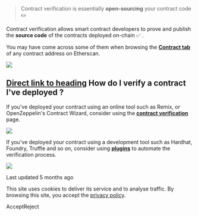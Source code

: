 > Contract verification is essentially **open-sourcing** your contract code ✏️

Contract verification allows smart contract developers to prove and publish the **source code** of the contracts deployed on-chain ✅ .

You may have come across some of them when browsing the [**Contract tab**](https://etherscan.io/address/0x388c818ca8b9251b393131c08a736a67ccb19297#code) of any contract address on Etherscan.

![](https://docs.etherscan.io/~gitbook/image?url=https%3A%2F%2Fcontent.gitbook.com%2Fcontent%2Fsg8e76TOnPYfHTGZoQl0%2Fblobs%2FrrIrv3uyGaXFrLfDa8zi%2Fimage.png&width=768&dpr=4&quality=100&sign=b42d8d98&sv=2)

## [Direct link to heading](https://docs.etherscan.io/etherscan-v2/contract-verification/whats-contract-verification\#how-do-i-verify-a-contract-ive-deployed)    How do I verify a contract I've deployed ?

If you've deployed your contract using an online tool such as Remix, or OpenZeppelin's Contract Wizard, consider using the [**contract verification**](https://etherscan.io/verifyContract) page.

![](https://docs.etherscan.io/~gitbook/image?url=https%3A%2F%2Fcontent.gitbook.com%2Fcontent%2Fsg8e76TOnPYfHTGZoQl0%2Fblobs%2FCjuWETgBTcHaOcgRCDoq%2Fimage.png&width=768&dpr=4&quality=100&sign=b2675381&sv=2)

If you've deployed your contract using a development tool such as Hardhat, Foundry, Truffle and so on, consider using [**plugins**](https://docs.etherscan.io/etherscan-v2/contract-verification/plugins) to automate the verification process.

![](https://docs.etherscan.io/~gitbook/image?url=https%3A%2F%2Fcontent.gitbook.com%2Fcontent%2Fsg8e76TOnPYfHTGZoQl0%2Fblobs%2FXaSEdDYtNArambIsT0Cy%2Fimage.png&width=768&dpr=4&quality=100&sign=ed07add7&sv=2)

Last updated 5 months ago

This site uses cookies to deliver its service and to analyse traffic. By browsing this site, you accept the [privacy policy](https://policies.gitbook.com/privacy/cookies).

AcceptReject